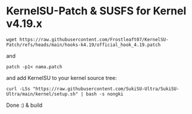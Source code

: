 # KernelSU-Patch & SUSFS for Kernel v4.19.x

```
wget https://raw.githubusercontent.com/Frostleaft07/KernelSU-Patch/refs/heads/main/hooks-k4.19/official_hook_4.19.patch
```
and
```
patch -p1< nama.patch
```
and add KernelSU to your kernel source tree:
```
curl -LSs "https://raw.githubusercontent.com/SukiSU-Ultra/SukiSU-Ultra/main/kernel/setup.sh" | bash -s nongki
```
Done :) & build 

